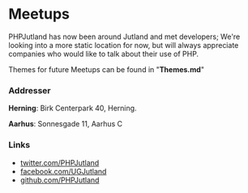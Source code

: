 # Meetups

PHPJutland has now been around Jutland and met developers; We're looking into a more static location for now, but will always appreciate companies who would like to talk about their use of PHP.

Themes for future Meetups can be found in "**Themes.md**"

### Addresser 
**Herning**: Birk Centerpark 40, Herning.

**Aarhus**: Sonnesgade 11, Aarhus C

### Links
* [twitter.com/PHPJutland](https://twitter.com/PHPJutland)
* [facebook.com/UGJutland](https://www.facebook.com/UGJutland)
* [github.com/PHPJutland](https://github.com/PHPJutland)
